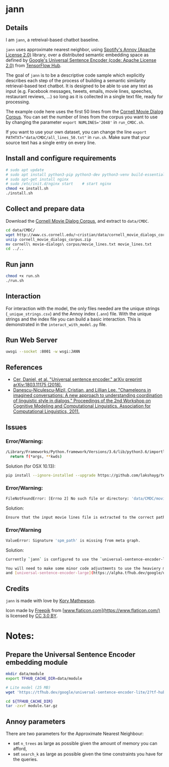 # jann

## Details

I am `jann`, a retreival-based chatbot baseline.

`jann` uses approximate nearest neighbor, using [Spotify's Annoy (Apache License 2.0)](https://github.com/spotify/annoy) library, over a distributed semantic embedding space as defined by [Google's Universal Sentence Encoder (code: Apache License 2.0)](https://alpha.tfhub.dev/google/universal-sentence-encoder/2) from [TensorFlow Hub](https://www.tensorflow.org/hub/).

The goal of `jann` is to be a descriptive code sample which explicitly describes each step of the process of building a semantic similarity retrieval-based text chatbot. It is designed to be able to use any text as input (e.g. Facebook messages, tweets, emails, movie lines, speeches, restaurant reviews, ...) so long as it is collected in a single text file, ready for processing.

The example code here uses the first 50 lines from the [Cornell Movie Dialog Corpus](http://www.cs.cornell.edu/~cristian/Cornell_Movie-Dialogs_Corpus.html). You can set the number of lines from the corpus you want to use by changing the parameter `export NUMLINES='2048'` in `run_CMDC.sh`.

If you want to use your own dataset, you can change the line `export PATHTXT="data/CMDC/all_lines_50.txt"` in `run.sh`. Make sure that your source text has a single entry on every line.

## Install and configure requirements

```sh
# sudo apt update
# sudo apt install python3-pip python3-dev python3-venv build-essential libssl-dev libffi-dev python3-setuptools 
# sudo apt-get install nginx
# sudo /etc/init.d/nginx start    # start nginx
chmod +x install.sh
./install.sh
```

## Collect and prepare data

Download the [Cornell Movie Dialog Corpus](http://www.cs.cornell.edu/~cristian/Cornell_Movie-Dialogs_Corpus.html), and extract to `data/CMDC`.

```sh
cd data/CMDC/
wget http://www.cs.cornell.edu/~cristian/data/cornell_movie_dialogs_corpus.zip
unzip cornell_movie_dialogs_corpus.zip
mv cornell\ movie-dialogs\ corpus/movie_lines.txt movie_lines.txt
cd ../..
```

## Run jann

```sh
chmod +x run.sh
./run.sh
```

## Interaction

For interaction with the model, the only files needed are the unique strings (`_unique_strings.csv`) and the Annoy index (`.ann`) file. With the unique strings and the index file you can build a basic interaction. This is demonstrated in the `interact_with_model.py` file.

## Run Web Server

```sh
uwsgi --socket :8001 -w wsgi:JANN
```

## References

* [Cer, Daniel, et al. "Universal sentence encoder." arXiv preprint arXiv:1803.11175 (2018).](https://arxiv.org/abs/1803.11175)
* [Danescu-Niculescu-Mizil, Cristian, and Lillian Lee. "Chameleons in imagined conversations: A new approach to understanding coordination of linguistic style in dialogs." Proceedings of the 2nd Workshop on Cognitive Modeling and Computational Linguistics. Association for Computational Linguistics, 2011.](https://dl.acm.org/citation.cfm?id=2021105)

## Issues

### Error/Warning:
```sh
/Library/Frameworks/Python.framework/Versions/3.6/lib/python3.6/importlib/_bootstrap.py:205: RuntimeWarning: compiletime version 3.5 of module 'tensorflow.python.framework.fast_tensor_util' does not match runtime version 3.6
  return f(*args, **kwds)
```
Solution (for OSX 10.13):
```sh
pip install --ignore-installed --upgrade https://github.com/lakshayg/tensorflow-build/releases/download/tf1.9.0-macos-py27-py36/tensorflow-1.9.0-cp36-cp36m-macosx_10_13_x86_64.whl
```

### Error/Warning:
```sh
FileNotFoundError: [Errno 2] No such file or directory: 'data/CMDC/movie_lines.txt'
```
Solution:
```sh
Ensure that the input movie lines file is extracted to the correct path
```

### Error/Warning
```sh
ValueError: Signature 'spm_path' is missing from meta graph.
```

Solution:
```sh
Currently `jann` is configured to use the `universal-sentence-encoder-lite` module from TFHub as it is small, lightweight, and ready for rapid deployment. This module depends on the [SentencePiece](https://github.com/google/sentencepiece) library and the SentencePiece model published with the module.

You will need to make some minor code adjustments to use the heaviery modules (such as [universal-sentence-encoder](https://alpha.tfhub.dev/google/universal-sentence-encoder/2)
and [universal-sentence-encoder-large](https://alpha.tfhub.dev/google/universal-sentence-encoder-large/3).
```

## Credits

`jann` is made with love by [Kory Mathewson](https://korymathewson.com).

Icon made by [Freepik](http://www.freepik.com) from [www.flaticon.com](https://www.flaticon.com/) is licensed by [CC 3.0 BY](http://creativecommons.org/licenses/by/3.0/).


# Notes:

## Prepare the Universal Sentence Encoder embedding module
```sh
mkdir data/module
export TFHUB_CACHE_DIR=data/module

# Lite model (25 MB)
wget 'https://tfhub.dev/google/universal-sentence-encoder-lite/2?tf-hub-format=compressed' -O ${TFHUB_CACHE_DIR}/module_lite.tar.gz

cd ${TFHUB_CACHE_DIR}
tar -zxvf module.tar.gz
```

## Annoy parameters

There are two parameters for the Approximate Nearest Neighbour:
* set `n_trees` as large as possible given the amount of memory you can afford,
* set `search_k` as large as possible given the time constraints you have for the queries.
